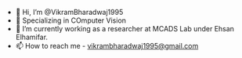 - 👋 Hi, I’m @VikramBharadwaj1995
- 👀 Specializing in COmputer Vision
- 🌱 I’m currently working as a researcher at MCADS Lab under Ehsan Elhamifar.
- 📫 How to reach me  - vikrambharadwaj1995@gmail.com

<!---
VikramBharadwaj1995/VikramBharadwaj1995 is a ✨ special ✨ repository because its `README.md` (this file) appears on your GitHub profile.
You can click the Preview link to take a look at your changes.
--->
